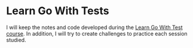 # Learn Go With Tests

 I will keep the notes and code developed during the [Learn Go With Test course](https://quii.gitbook.io/learn-go-with-tests). In addition, I will try to create challenges to practice each session studied.